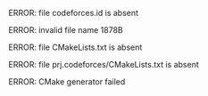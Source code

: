 ERROR: file codeforces.id is absent
ERROR: invalid file name 1878B
ERROR: file CMakeLists.txt is absent
ERROR: file prj.codeforces/CMakeLists.txt is absent
ERROR: CMake generator failed
